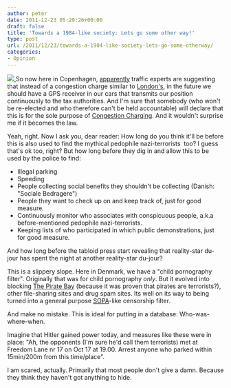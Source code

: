 ```yaml
---
author: peter
date: 2011-12-23 05:29:26+00:00
draft: false
title: 'Towards a 1984-like society: Lets go some other way!'
type: post
url: /2011/12/23/towards-a-1984-like-society-lets-go-some-otherway/
categories:
- Opinion
---
```


[![](http://www.morch.com/wp-content/uploads/2011/12/gpsSurveillance.jpg)
](http://www.morch.com/wp-content/uploads/2011/12/gpsSurveillance.jpg)So now here in Copenhagen, [apparently](http://politiken.dk/indland/ECE1486684/ny-gps-teknologi-overhaler-betalingsringen/) traffic experts are suggesting that instead of a congestion charge similar to [London's](http://en.wikipedia.org/wiki/London_congestion_charge), in the future we should have a GPS receiver in our cars that transmits our position continuously to the tax authorities. And I'm sure that somebody (who won't be re-elected and who therefore can't be held accountable) will declare that this is for the sole purpose of [Congestion Charging](http://en.wikipedia.org/wiki/Congestion_pricing). And it wouldn't surprise me if it becomes the law.

Yeah, right. Now I ask you, dear reader: How long do you think it'll be before this is also used to find the mythical pedophile nazi-terrorists  too? I guess that's ok too, right? But how long before they dig in and allow this to be used by the police to find:



* Illegal parking
* Speeding
* People collecting social benefits they shouldn't be collecting (Danish: "Sociale Bedragere")
* People they want to check up on and keep track of, just for good measure.
* Continuously monitor who associates with conspicuous people, a.k.a before-mentioned pedophile nazi-terrorists.
* Keeping lists of who participated in which public demonstrations, just for good measure.

And how long before the tabloid press start revealing that reality-star du-jour has spent the night at another reality-star du-jour?

This is a slippery slope. Here in Denmark, we have a "child pornography filter". Originally that was for child pornography _only_. But it evolved into blocking [The Pirate Bay](http://thepiratebay.org/) (because it was proven that pirates are terrorists?), other file-sharing sites and drug spam sites. Its well on its way to being turned into a general purpose [SOPA](http://en.wikipedia.org/wiki/Stop_Online_Piracy_Act)-like censorship filter.

And make no mistake. This is ideal for putting in a database: Who-was-where-when.

Imagine that Hitler gained power today, and measures like these were in place: "Ah, the opponents (I'm sure he'd call them terrorists) met at Freedom Lane nr 17 on Oct 17 at 19.00. Arrest anyone who parked within 15min/200m from this time/place".

I am scared, actually. Primarily that most people don't give a damn. Because they think they haven't got anything to hide.
